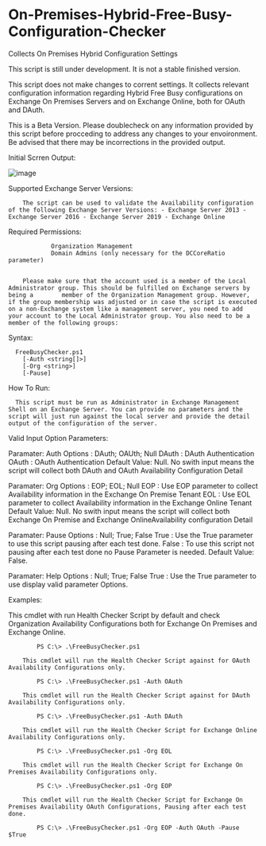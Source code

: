 # On-Premises-Hybrid-Free-Busy-Configuration-Checker
Collects On Premises Hybrid Configuration Settings 


This script is still under development. It is not a stable finished version.

This script does not make changes to corrent settings. It collects relevant configuration information regarding Hybrid Free Busy configurations on Exchange On Premises Servers and on Exchange Online, both for OAuth and DAuth.

This is a Beta Version. Please doublecheck on any information provided by this script before procceding to address any changes to your envoironment. Be advised that there may be incorrections in the provided output.


Initial Scrren Output:

![image](https://user-images.githubusercontent.com/3670637/215355627-ee99b28d-1753-4461-8cef-969340cbc7a3.png)

Supported Exchange Server Versions:

        The script can be used to validate the Availability configuration of the following Exchange Server Versions: - Exchange Server 2013 - Exchange Server 2016 - Exchange Server 2019 - Exchange Online

Required Permissions:

                Organization Management
                Domain Admins (only necessary for the DCCoreRatio parameter)


        Please make sure that the account used is a member of the Local Administrator group. This should be fulfilled on Exchange servers by being a        member of the Organization Management group. However, if the group membership was adjusted or in case the script is executed on a non-Exchange system like a management server, you need to add your account to the Local Administrator group. You also need to be a member of the following groups:

                

Syntax:

      FreeBusyChecker.ps1
        [-Auth <string[]>]
        [-Org <string>]
        [-Pause]
  
How To Run:

      This script must be run as Administrator in Exchange Management Shell on an Exchange Server. You can provide no parameters and the script will just run against the local server and provide the detail output of the configuration of the server.



Valid Input Option Parameters:

  Paramater: Auth
    Options  : DAuth; OAUth; Null
        DAuth        : DAuth Authentication
        OAuth        : OAuth Authentication
        Default Value: Null. No swith input means the script will collect both DAuth and OAuth Availability Configuration Detail

  Paramater: Org
    Options  : EOP; EOL; Null
        EOP          : Use EOP parameter to collect Availability information in the Exchange On Premise Tenant
        EOL          : Use EOL parameter to collect Availability information in the Exchange Online Tenant
        Default Value: Null. No swith input means the script will collect both Exchange On Premise and Exchange OnlineAvailability configuration Detail

  Paramater: Pause
    Options  : Null; True; False
        True         : Use the True parameter to use this script pausing after each test done.
        False        : To use this script not pausing after each test done no Pause Parameter is needed.
        Default Value: False.

  Paramater: Help
    Options  : Null; True; False
        True         : Use the True parameter to use display valid parameter Options.



Examples:


  This cmdlet with run Health Checker Script by default and check Organization Availability Configurations both for Exchange On Premises and Exchange Online.

            PS C:\> .\FreeBusyChecker.ps1

        This cmdlet will run the Health Checker Script against for OAuth Availability Configurations only.

            PS C:\> .\FreeBusyChecker.ps1 -Auth OAuth

        This cmdlet will run the Health Checker Script against for DAuth Availability Configurations only.

            PS C:\> .\FreeBusyChecker.ps1 -Auth DAuth

        This cmdlet will run the Health Checker Script for Exchange Online Availability Configurations only.

            PS C:\> .\FreeBusyChecker.ps1 -Org EOL

        This cmdlet will run the Health Checker Script for Exchange On Premises Availability Configurations only.

            PS C:\> .\FreeBusyChecker.ps1 -Org EOP

        This cmdlet will run the Health Checker Script for Exchange On Premises Availability OAuth Configurations, Pausing after each test done.

            PS C:\> .\FreeBusyChecker.ps1 -Org EOP -Auth OAuth -Pause $True



    
    
    
    
    
    
    
    
